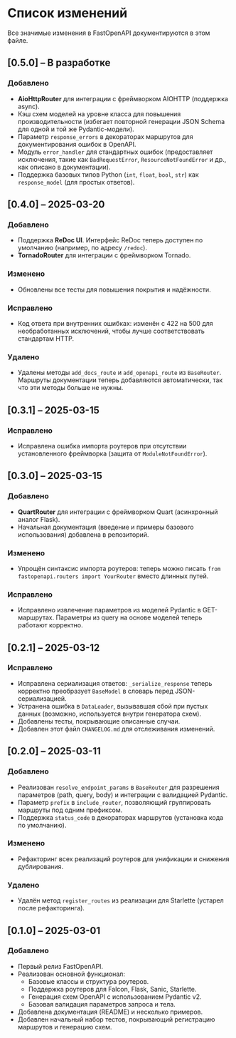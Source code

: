 # Список изменений

Все значимые изменения в FastOpenAPI документируются в этом файле.

## [0.5.0] – В разработке

### Добавлено
- **AioHttpRouter** для интеграции с фреймворком AIOHTTP (поддержка async).
- Кэш схем моделей на уровне класса для повышения производительности (избегает повторной генерации JSON Schema для одной и той же Pydantic-модели).
- Параметр `response_errors` в декораторах маршрутов для документирования ошибок в OpenAPI.
- Модуль `error_handler` для стандартных ошибок (предоставляет исключения, такие как `BadRequestError`, `ResourceNotFoundError` и др., как описано в документации).
- Поддержка базовых типов Python (`int`, `float`, `bool`, `str`) как `response_model` (для простых ответов).

## [0.4.0] – 2025-03-20

### Добавлено
- Поддержка **ReDoc UI**. Интерфейс ReDoc теперь доступен по умолчанию (например, по адресу `/redoc`).
- **TornadoRouter** для интеграции с фреймворком Tornado.

### Изменено
- Обновлены все тесты для повышения покрытия и надёжности.

### Исправлено
- Код ответа при внутренних ошибках: изменён с 422 на 500 для необработанных исключений, чтобы лучше соответствовать стандартам HTTP.

### Удалено
- Удалены методы `add_docs_route` и `add_openapi_route` из `BaseRouter`. Маршруты документации теперь добавляются автоматически, так что эти методы больше не нужны.

## [0.3.1] – 2025-03-15

### Исправлено
- Исправлена ошибка импорта роутеров при отсутствии установленного фреймворка (защита от `ModuleNotFoundError`).

## [0.3.0] – 2025-03-15

### Добавлено
- **QuartRouter** для интеграции с фреймворком Quart (асинхронный аналог Flask).
- Начальная документация (введение и примеры базового использования) добавлена в репозиторий.

### Изменено
- Упрощён синтаксис импорта роутеров: теперь можно писать `from fastopenapi.routers import YourRouter` вместо длинных путей.

### Исправлено
- Исправлено извлечение параметров из моделей Pydantic в GET-маршрутах. Параметры из query на основе моделей теперь работают корректно.

## [0.2.1] – 2025-03-12

### Исправлено
- Исправлена сериализация ответов: `_serialize_response` теперь корректно преобразует `BaseModel` в словарь перед JSON-сериализацией.
- Устранена ошибка в `DataLoader`, вызывавшая сбой при пустых данных (возможно, используется внутри генератора схем).
- Добавлены тесты, покрывающие описанные случаи.
- Добавлен этот файл `CHANGELOG.md` для отслеживания изменений.

## [0.2.0] – 2025-03-11

### Добавлено
- Реализован `resolve_endpoint_params` в `BaseRouter` для разрешения параметров (path, query, body) и интеграции с валидацией Pydantic.
- Параметр `prefix` в `include_router`, позволяющий группировать маршруты под одним префиксом.
- Поддержка `status_code` в декораторах маршрутов (установка кода по умолчанию).

### Изменено
- Рефакторинг всех реализаций роутеров для унификации и снижения дублирования.

### Удалено
- Удалён метод `register_routes` из реализации для Starlette (устарел после рефакторинга).

## [0.1.0] – 2025-03-01

### Добавлено
- Первый релиз FastOpenAPI.
- Реализован основной функционал:
  - Базовые классы и структура роутеров.
  - Поддержка роутеров для Falcon, Flask, Sanic, Starlette.
  - Генерация схем OpenAPI с использованием Pydantic v2.
  - Базовая валидация параметров запроса и тела.
- Добавлена документация (README) и несколько примеров.
- Добавлен начальный набор тестов, покрывающий регистрацию маршрутов и генерацию схем.
